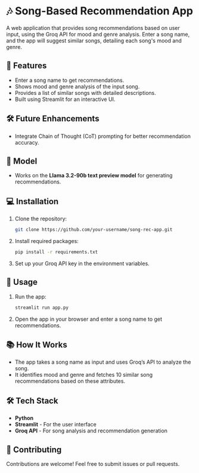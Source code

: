 
# 🎶 Song-Based Recommendation App

A web application that provides song recommendations based on user input, using the Groq API for mood and genre analysis. Enter a song name, and the app will suggest similar songs, detailing each song's mood and genre.

## 🚀 Features
- Enter a song name to get recommendations.
- Shows mood and genre analysis of the input song.
- Provides a list of similar songs with detailed descriptions.
- Built using Streamlit for an interactive UI.

## 🛠 Future Enhancements
- Integrate Chain of Thought (CoT) prompting for better recommendation accuracy.

## 🧠 Model
- Works on the **Llama 3.2-90b text preview model** for generating recommendations.

## 💻 Installation

1. Clone the repository:
   ```bash
   git clone https://github.com/your-username/song-rec-app.git
   ```
2. Install required packages:
   ```bash
   pip install -r requirements.txt
   ```
3. Set up your Groq API key in the environment variables.

## 🧩 Usage
1. Run the app:
   ```bash
   streamlit run app.py
   ```
2. Open the app in your browser and enter a song name to get recommendations.

## 📚 How It Works
- The app takes a song name as input and uses Groq’s API to analyze the song.
- It identifies mood and genre and fetches 10 similar song recommendations based on these attributes.

## 🛠️ Tech Stack
- **Python**
- **Streamlit** - For the user interface
- **Groq API** - For song analysis and recommendation generation

## 🤝 Contributing
Contributions are welcome! Feel free to submit issues or pull requests.

